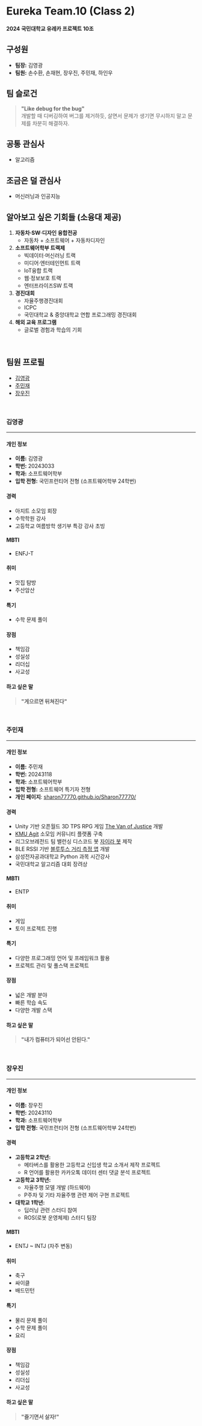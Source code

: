 # **Eureka Team.10 (Class 2)**

**2024 국민대학교 유레카 프로젝트 10조**


## **구성원**
- **팀장:** 김영광  
- **팀원:** 손수환, 손재현, 장우진, 주민재, 하인우  

## **팀 슬로건**  
> **"Like debug for the bug"**  
> 개발할 때 디버깅하여 버그를 제거하듯, 살면서 문제가 생기면 무시하지 말고 문제를 차분히 해결하자.  

## **공통 관심사**
- 알고리즘  

## **조금은 덜 관심사**
- 머신러닝과 인공지능  

## **알아보고 싶은 기회들 (소융대 제공)**  
1. **자동차·SW·디자인 융합전공**  
   - 자동차 + 소프트웨어 + 자동차디자인  
2. **소프트웨어학부 트랙제**  
   - 빅데이터·머신러닝 트랙  
   - 미디어·엔터테인먼트 트랙  
   - IoT융합 트랙  
   - 웹·정보보호 트랙  
   - 엔터프라이즈SW 트랙  
3. **경진대회**  
   - 자율주행경진대회  
   - ICPC  
   - 국민대학교 & 중앙대학교 연합 프로그래밍 경진대회  
4. **해외 교육 프로그램**  
   - 글로벌 경험과 학습의 기회  



<br>


## **팀원 프로필**

- [김영광](#김영광)  
- [주민재](#주민재)  
- [장우진](#장우진)  

<br>

### **김영광**
---
#### **개인 정보**
- **이름:** 김영광  
- **학번:** 20243033  
- **학과:** 소프트웨어학부  
- **입학 전형:** 국민프런티어 전형 (소프트웨어학부 24학번)  

#### **경력**
- 아지트 소모임 회장  
- 수학학원 강사  
- 고등학교 여름방학 생기부 특강 강사 초빙  

#### **MBTI**
- ENFJ-T  

#### **취미**
- 맛집 탐방  
- 주산암산  

#### **특기**
- 수학 문제 풀이  

#### **장점**
- 책임감  
- 성실성  
- 리더십  
- 사교성  

#### **하고 싶은 말**
> **"게으르면 뒤쳐진다"**  

<br>

### **주민재**
---
#### **개인 정보**
- **이름:** 주민재  
- **학번:** 20243118
- **학과:** 소프트웨어학부  
- **입학 전형:** 소프트웨어 특기자 전형  
- **개인 페이지**: [sharon77770.github.io/Sharon77770/](https://sharon77770.github.io/Sharon77770/)

#### **경력**
- Unity 기반 오픈월드 3D TPS RPG 게임 [The Van of Justice](https://store.steampowered.com/app/1761660/The_Van_of_Justice/) 개발  
- [KMU Agit](http://agit.xn--9i1b01onwqqzd.xn--3e0b707e/) 소모임 커뮤니티 플랫폼 구축  
- 리그오브레전드 팀 밸런싱 디스코드 봇 [자이라 봇](https://koreanbots.dev/bots/1146381094975983716) 제작  
- BLE RSSI 기반 [블루투스 거리 측정 앱](https://github.com/Sharon77770/ble-finder) 개발  
- 삼성전자공과대학교 Python 과목 시간강사  
- 국민대학교 알고리즘 대회 장려상  

#### **MBTI**
- ENTP  

#### **취미**
- 게임  
- 토이 프로젝트 진행  

#### **특기**
- 다양한 프로그래밍 언어 및 프레임워크 활용  
- 프로젝트 관리 및 풀스택 프로젝트 

#### **장점**
- 넓은 개발 분야  
- 빠른 학습 속도  
- 다양한 개발 스택  

#### **하고 싶은 말**
> **"내가 컴퓨터가 되어선 안된다."**  

<br>

### **장우진**
---
#### **개인 정보**
- **이름:** 장우진  
- **학번:** 20243110  
- **학과:** 소프트웨어학부  
- **입학 전형:** 국민프런티어 전형 (소프트웨어학부 24학번)  

#### **경력**
- **고등학교 2학년:**  
  - 메타버스를 활용한 고등학교 신입생 학교 소개서 제작 프로젝트  
  - R 언어를 활용한 카카오톡 데이터 센터 댓글 분석 프로젝트  
- **고등학교 3학년:**  
  - 자율주행 모델 개발 (하드웨어)  
  - P주차 및 기타 자율주행 관련 제어 구현 프로젝트  
- **대학교 1학년:**  
  - 딥러닝 관련 스터디 참여  
  - ROS(로봇 운영체제) 스터디 팀장  

#### **MBTI**
- ENTJ ~ INTJ (자주 변동)  

#### **취미**
- 축구  
- 싸이클  
- 배드민턴  

#### **특기**
- 물리 문제 풀이  
- 수학 문제 풀이  
- 요리  

#### **장점**
- 책임감  
- 성실성  
- 리더십  
- 사교성  

#### **하고 싶은 말**
> **"즐기면서 살자!"**
